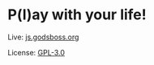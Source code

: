 P(l)ay with your life!
======================

Live: [js.godsboss.org](http://js.godsboss.org/play-with-your-life/)

License: [GPL-3.0](./gpl-3.0.txt)
